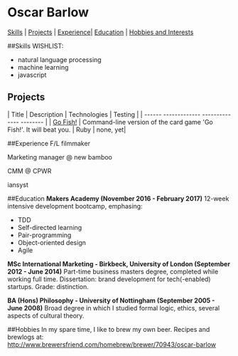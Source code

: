 # Oscar Barlow
[Skills](##Skills) | [Projects](##Projects) | [Experience](##Experience)| [Education](##Education) | [Hobbies and Interests](##Hobbies)

##Skills
WISHLIST:
* natural language processing
* machine learning
* javascript

## Projects
| Title | Description | Technologies | Testing |
| ------ ------------- -------------- -------- |
| [Go Fish!](https://github.com/oscar-barlow/go-fish) | Command-line version of the card game 'Go Fish!'. It will beat you. | Ruby | none, yet|

##Experience
F/L filmmaker

Marketing manager @ new bamboo

CMM @ CPWR

iansyst

##Education
**Makers Academy (November 2016 - February 2017)**
12-week intensive development bootcamp, emphasing:

* TDD
* Self-directed learning
* Pair-programming
* Object-oriented design
* Agile

**MSc International Marketing - Birkbeck, University of London (September 2012 - June 2014)**
Part-time business masters degree, completed while working full time. Dissertation: brand development for tech(-enabled) startups. Grade: distinction.

**BA (Hons) Philosophy - University of Nottingham (September 2005 - June 2008)**
Broad degree in which I studied formal logic, ethics, several aspects of cultural theory.

##Hobbies
In my spare time, I like to brew my own beer. Recipes and brewlogs at: http://www.brewersfriend.com/homebrew/brewer/70943/oscar-barlow
